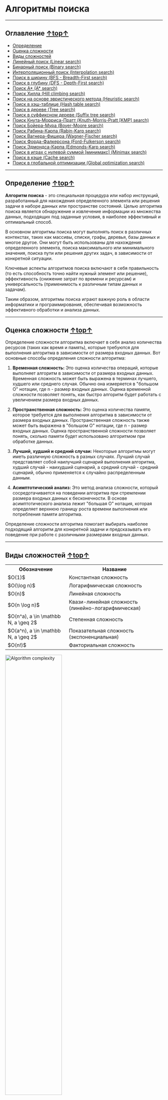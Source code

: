<h1 id="top">Алгоритмы поиска</h1>

---

<!-- Оглавление -->
<h2>Оглавление <a href="#top">↑top↑</a></h2>

<nav>
    <ul>
        <li><a href="#определение">Определение</a></li>
        <li><a href="#оценка-сложности">Оценка сложности</a></li>
        <li><a href="#виды-сложностей">Виды сложностей</a></li>
        <li><a href="#раздел-1">Линейный поиск (Linear search)</a></li>
        <li><a href="#раздел-2">Бинарный поиск (Binary search)</a></li>
        <li><a href="#раздел-3">Интерполяционный поиск (Interpolation search)</a></li>
        <li><a href="#раздел-4">Поиск в ширину (BFS - Breadth-First search)</a></li>
        <li><a href="#раздел-5">Поиск в глубину (DFS - Depth-First search)</a></li>
        <li><a href="#раздел-6">Поиск A* (A* search)</a></li>
        <li><a href="#раздел-7">Поиск Хилла (Hill climbing search)</a></li>
        <li><a href="#раздел-8">Поиск на основе эвристического метода (Heuristic search)</a></li>
        <li><a href="#раздел-9">Поиск в хэш-таблице (Hash table search)</a></li>
        <li><a href="#раздел-10">Поиск в дереве (Tree search)</a></li>
        <li><a href="#раздел-11">Поиск в суффиксном дереве (Suffix tree search)</a></li>
        <li><a href="#раздел-12">Поиск Кнута-Морриса-Пратт (Knuth-Morris-Pratt [KMP] search)</a></li>
        <li><a href="#раздел-13">Поиск Бойера-Мура (Boyer-Moore search)</a></li>
        <li><a href="#раздел-14">Поиск Рабина-Карпа (Rabin-Karp search)</a></li>
        <li><a href="#раздел-15">Поиск Вагнера-Фишера (Wagner-Fischer search)</a></li>
        <li><a href="#раздел-16">Поиск Форда-Фалкерсона (Ford-Fulkerson search)</a></li>
        <li><a href="#раздел-17">Поиск Эдмондса-Карпа (Edmonds-Karp search)</a></li>
        <li><a href="#раздел-18">Поиск в играх с нулевой суммой [минимакс] (Minimax search)</a></li>
        <li><a href="#раздел-19">Поиск в кэше (Cache search)</a></li>
        <li><a href="#раздел-20">Поиск в глобальной оптимизации (Global optimization search)</a></li>
    </ul>
</nav>

---

<h2 id="определение">Определение <a href="#top">↑top↑</a></h2>

**Алгоритм поиска** - это специальная процедура или набор инструкций, разработанный для нахождения определенного элемента 
или решения задачи в наборе данных или пространстве состояний. Целью алгоритма поиска является обнаружение и извлечение 
информации из множества данных, подходящих под заданные условия, в наиболее эффективный и оптимальный способ.

В основном алгоритмы поиска могут выполнять поиск в различных контекстах, таких как массивы, списки, графы, деревья, базы 
данных и многое другое. Они могут быть использованы для нахождения определенного элемента, поиска максимального или 
минимального значения, поиска пути или решения других задач, в зависимости от конкретной ситуации.

Ключевые аспекты алгоритмов поиска включают в себя правильность (то есть способность точно найти нужный элемент или решение), 
эффективность (снижение затрат по времени и ресурсам) и универсальность (применимость к различным типам данных и задачам).

Таким образом, алгоритмы поиска играют важную роль в области информатики и программирования, обеспечивая возможность 
эффективного обработки и анализа данных.

---

<h2 id="оценка-сложности">Оценка сложности <a href="#top">↑top↑</a></h2>

Определение сложности алгоритма включает в себя анализ количества ресурсов (таких как время и память), которые 
требуются для выполнения алгоритма в зависимости от размера входных данных. Вот основные способы определения 
сложности алгоритма:

1. **Временная сложность:** Это оценка количества операций, которые выполняет алгоритм в зависимости от размера
входных данных. Временная сложность может быть выражена в терминах лучшего, худшего или среднего случая.
Обычно она измеряется в "большом О" нотации, где n - размер входных данных. Оценка временной сложности позволяет
понять, как быстро алгоритм будет работать с увеличением размера входных данных.

2. **Пространственная сложность:** Это оценка количества памяти, которое требуется для выполнения алгоритма в
зависимости от размера входных данных. Пространственная сложность также может быть выражена в "большом О"
нотации, где n - размер входных данных. Оценка пространственной сложности позволяет понять, сколько памяти
будет использовано алгоритмом при обработке данных.

4. **Лучший, худший и средний случаи:** Некоторые алгоритмы могут иметь различную сложность в разных случаях.
Лучший случай представляет собой наилучший сценарий выполнения алгоритма, худший случай - наихудший сценарий,
а средний случай - средний сценарий, обычно применяется к случайно распределенным данным.

5. **Асимптотический анализ:** Это метод анализа сложности, который сосредотачивается на поведении алгоритма
при стремлении размера входных данных к бесконечности. В основе асимптотического анализа лежит "большая О"
нотация, которая определяет верхнюю границу роста времени выполнения или потребления памяти алгоритма.

Определение сложности алгоритма помогает выбирать наиболее подходящий алгоритм для конкретной задачи и предсказывать 
его поведение при работе с различными размерами входных данных.

---

<h2 id="виды-сложностей">Виды сложностей <a href="#top">↑top↑</a></h2>

<table>
    <tr>
        <th>Обозначение</th>
        <th>Название</th>
    </tr>
    <tr>
        <td>$O(1)$</td>
        <td>Константная сложность</td>
    </tr>
    <tr>
        <td>$O(\log n)$</td>
        <td>Логарифмическая сложность</td>
    </tr>
    <tr>
        <td>$O(n)$</td>
        <td>Линейная сложность</td>
    </tr>
    <tr>
        <td>$O(n \log n)$</td>
        <td>Квази-линейная сложность (линейно-логарифмическая)</td>
    </tr>
    <tr>
        <td>$O(n^a), a \in \mathbb N, a \geq 2$</td>
        <td>Степенная сложность</td>
    </tr>
    <tr>
        <td>$O(a^n), a \in \mathbb N, a \geq 2$</td>
        <td>Показательная сложность (экспоненциальная)</td>
    </tr>
    <tr>
        <td>$O(n!)$</td>
        <td>Факториальная сложность</td>
    </tr>
</table>

<img src="https://github.com/BogdanKlimov11/Python_course/assets/136115919/f9145fe6-f24d-47d6-894a-d185c46ac234" alt="Algorithm complexity" width="60%" height="auto">

---

<!-- Разделы -->
<h2 id="раздел-1">Линейный поиск (Linear search) <a href="#top">↑top↑</a></h2>

Линейный поиск является простым методом поиска элемента в массиве путем последовательного просмотра каждого элемента до 
тех пор, пока не будет найден искомый элемент или не будет достигнут конец массива.

<h3>Описание шагов алгоритма:</h3>

1. Начинаем с начала массива.

2. Последовательно проверяем каждый элемент массива.

3. Если текущий элемент равен целевому значению, то возвращаем индекс этого элемента.

4. Если мы досмотрели до конца массива и не нашли искомый элемент, возвращаем -1 или другое значение, указывающее на 
  отсутствие элемента.

<h3>Временная сложность:</h3>

- **Худшая сложность:** $O(n)$ - в худшем случае, когда искомый элемент отсутствует в массиве или находится в самом конце,
  придется просмотреть все элементы массива.

- **Средняя сложность:** $O(n)$ - если искомый элемент встречается среди элементов массива с равной вероятностью.

- **Лучшая сложность:** $O(1)$ - когда искомый элемент находится в начале массива или является первым элементом. Однако это 
  крайне редкий случай и, в общем, не характерен для линейного поиска.

Линейный поиск прост в реализации и может быть полезен для небольших наборов данных или когда не требуется предварительная 
сортировка массива. Однако на больших массивах более эффективными могут оказаться другие алгоритмы поиска, такие как 
бинарный поиск, если данные упорядочены.

---

<h2 id="раздел-2">Бинарный поиск (Binary search) <a href="#top">↑top↑</a></h2>

Бинарный поиск является эффективным методом поиска элемента в упорядоченном массиве путем многократного деления области 
поиска пополам и последующего сравнения среднего элемента с целевым значением.

<h3>Описание шагов алгоритма:</h3>

1. Начинаем сортированный массив.

2. Устанавливаем начальный индекс как 0 и конечный индекс как последний элемент массива.

3. Вычисляем индекс среднего элемента как (начальный индекс + конечный индекс) / 2.

4. Сравниваем целевое значение с элементом в средине массива.

5. Если целевое значение равно среднему элементу, возвращаем его индекс.

6. Если целевое значение меньше среднего элемента, обновляем конечный индекс на (средний индекс - 1) и повторяем шаги с
   3 по 5.

7. Если целевое значение больше среднего элемента, обновляем начальный индекс на (средний индекс + 1) и повторяем шаги с
   3 по 5.

8. Повторяем шаги 3-7 до тех пор, пока не найдем целевой элемент или не достигнем окончания поиска (когда начальный индекс
    становится больше конечного).

<h3>Временная сложность:</h3>

- **Худшая сложность:** $O(log n)$ - где 'n' - в худшем случае, когда искомый элемент отсутствует в массиве или находится в
  самом конце или начале, количество итераций будет логарифмически зависеть от размера массива.

- **Средняя сложность:** $O(log n)$ - аналогично худшему случаю, при условии, что элементы равновероятно могут находиться в
  любой части массива.

- **Лучшая сложность:** $O(1)$ - когда искомый элемент находится в самом центре массива. Однако такой случай крайне редок и
  в общем не характерен для бинарного поиска.

Бинарный поиск является одним из наиболее эффективных алгоритмов поиска, особенно на упорядоченных массивах. Он имеет 
значительно более низкую сложность по сравнению с линейным поиском для больших массивов данных.

---

<h2 id="раздел-3">Интерполяционный поиск (Interpolation search) <a href="#top">↑top↑</a></h2>
    <p>. . .</p>

---

<h2 id="раздел-4">Поиск в ширину (BFS - Breadth-First search) <a href="#top">↑top↑</a></h2>
    <p>. . .</p>

---

<h2 id="раздел-5">Поиск в глубину (DFS - Depth-First search) <a href="#top">↑top↑</a></h2>
    <p>. . .</p>

---

<h2 id="раздел-6">Поиск A* (A* search) <a href="#top">↑top↑</a></h2>
    <p>. . .</p>

---

<h2 id="раздел-7">Поиск Хилла (Hill climbing search) <a href="#top">↑top↑</a></h2>
    <p>. . .</p>

---

<h2 id="раздел-8">Поиск на основе эвристического метода (Heuristic search) <a href="#top">↑top↑</a></h2>
    <p>. . .</p>

---

<h2 id="раздел-9">Поиск в хэш-таблице (Hash table search) <a href="#top">↑top↑</a></h2>
    <p>. . .</p>

---

<h2 id="раздел-10">Поиск в дереве (Tree search) <a href="#top">↑top↑</a></h2>
    <p>. . .</p>

---

<h2 id="раздел-11">Поиск в суффиксном дереве (Suffix tree search) <a href="#top">↑top↑</a></h2>
    <p>. . .</p>

---

<h2 id="раздел-12">Поиск Кнута-Морриса-Пратт (Knuth-Morris-Pratt [KMP] search) <a href="#top">↑top↑</a></h2>
    <p>. . .</p>

---

<h2 id="раздел-13">Поиск Бойера-Мура (Boyer-Moore search) <a href="#top">↑top↑</a></h2>
    <p>. . .</p>

---

<h2 id="раздел-14">Поиск Рабина-Карпа (Rabin-Karp search) <a href="#top">↑top↑</a></h2>
    <p>. . .</p>

---

<h2 id="раздел-15">Поиск Вагнера-Фишера (Wagner-Fischer search) <a href="#top">↑top↑</a></h2>
    <p>. . .</p>

---

<h2 id="раздел-16">Поиск Форда-Фалкерсона (Ford-Fulkerson search) <a href="#top">↑top↑</a></h2>
    <p>. . .</p>

---

<h2 id="раздел-17">Поиск Эдмондса-Карпа (Edmonds-Karp search) <a href="#top">↑top↑</a></h2>
    <p>. . .</p>

---

<h2 id="раздел-18">Поиск в играх с нулевой суммой [минимакс] (Minimax search) <a href="#top">↑top↑</a></h2>
    <p>. . .</p>

---

<h2 id="раздел-19">Поиск в кэше (Cache search) <a href="#top">↑top↑</a></h2>
    <p>. . .</p>

---

<h2 id="раздел-20">Поиск в глобальной оптимизации (Global optimization search) <a href="#top">↑top↑</a></h2>
    <p>. . .</p>

---
